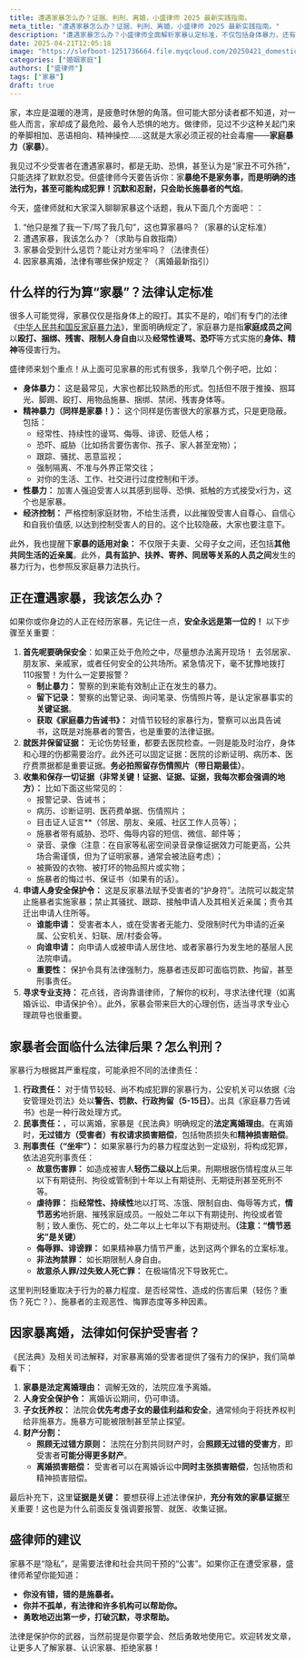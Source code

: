 ```yaml
---
title: 遭遇家暴怎么办？证据、判刑、离婚，小盛律师 2025 最新实践指南。
meta_title: "遭遇家暴怎么办？证据、判刑、离婚，小盛律师 2025 最新实践指南。"
description: "遭遇家暴怎么办？小盛律师全面解析家暴认定标准，不仅包括身体暴力，还有精神暴力、性暴力和经济控制。文章详细指导受害者自救步骤：报警留取证据、就医固定伤情、申请人身安全保护令。同时剖析家暴者可能面临的行政、民事和刑事责任，包括拘留、赔偿甚至坐牢。对于因家暴离婚，法律将优先保护受害方权益，包括子女抚养权和财产分割。记住，家暴不是家务事，而是违法行为，勇敢维权是唯一正确选择。"
date: 2025-04-21T12:05:18
image: "https://slefboot-1251736664.file.myqcloud.com/20250421_domestic_violence_cover.webp"
categories: ["婚姻家庭"]
authors: ["盛律师"]
tags: ["家暴"]
draft: true
---
```


家，本应是温暖的港湾，是疲惫时休憩的角落。但可能大部分读者都不知道，对一些人而言，家却成了最危险、最令人恐惧的地方。做律师，见过不少这种关起门来的拳脚相加、恶语相向、精神操控……这就是大家必须正视的社会毒瘤——**家庭暴力（家暴）**。

我见过不少受害者在遭遇家暴时，都是无助、恐惧，甚至认为是“家丑不可外扬”，只能选择了默默忍受。但盛律师今天要告诉你：家**暴绝不是家务事，而是明确的违法行为，甚至可能构成犯罪！沉默和忍耐，只会助长施暴者的气焰**。

今天，盛律师就和大家深入聊聊家暴这个话题，我从下面几个方面吧：：

1.  “他只是推了我一下/骂了我几句”，这也算家暴吗？（家暴的认定标准）
2.  遭遇家暴，我该怎么办？（求助与自救指南）
3.  家暴会受到什么惩罚？能让对方坐牢吗？（法律责任）
4.  因家暴离婚，法律有哪些保护规定？（离婚最新指引）

## 什么样的行为算“家暴”？法律认定标准

很多人可能觉得，家暴仅仅是指身体上的殴打。其实不是的，咱们有专门的法律《[中华人民共和国反家庭暴力法](https://www.gov.cn/zhengce/2015-12/28/content_5029898.htm)》，里面明确规定了，家庭暴力是指**家庭成员之间**以**殴打、捆绑、残害、限制人身自由**以及**经常性谩骂、恐吓**等方式实施的**身体、精神**等侵害行为。

盛律师来划个重点！从上面可见家暴的形式有很多，我举几个例子吧，比如：

* **身体暴力：** 这是最常见，大家也都比较熟悉的形式。包括但不限于推搡、掴耳光、脚踢、殴打、用物品施暴、捆绑、禁闭、残害身体等。
* **精神暴力（同样是家暴！）：** 这个同样是伤害很大的家暴方式，只是更隐蔽。包括：
    * 经常性、持续性的谩骂、侮辱、诽谤、贬低人格；
    * 恐吓、威胁（比如扬言要伤害你、孩子、家人甚至宠物）；
    * 跟踪、骚扰、恶意监视；
    * 强制隔离、不准与外界正常交往；
    * 对你的生活、工作、社交进行过度控制和干涉。
* **性暴力：** 加害人强迫受害人以其感到屈辱、恐惧、抵触的方式接受x行为，这个也是家暴。
* **经济控制：** 严格控制家庭财物，不给生活费，以此摧毁受害人自尊心、自信心和自我价值感, 以达到控制受害人的目的。这个比较隐蔽，大家也要注意下。

此外，我也提醒下**家暴的适用对象：** 不仅限于夫妻、父母子女之间，还包括**其他共同生活的近亲属**。此外，**具有监护、扶养、寄养、同居等关系的人员之间**发生的暴力行为，也参照反家庭暴力法执行。
## 正在遭遇家暴，我该怎么办？

如果你或你身边的人正在经历家暴，先记住一点，**安全永远是第一位的！** 以下步骤至关重要：

1. **首先呢要确保安全**：如果正处于危险之中，尽量想办法离开现场！ 去邻居家、朋友家、亲戚家，或者任何安全的公共场所。紧急情况下，毫不犹豫地拨打110报警！为什么一定要报警？ 
    * **制止暴力：** 警察的到来能有效制止正在发生的暴力。
    * **留下记录：** 警察的出警记录、询问笔录、伤情照片等，是认定家暴事实的**关键证据**。
    * **获取《家庭暴力告诫书》：** 对情节较轻的家暴行为，警察可以出具告诫书，这既是对施暴者的警告，也是重要的法律证据。
2.  **就医并保留证据：** 无论伤势轻重，都要去医院检查。一则是能及时治疗，身体和心理的伤都需要治疗。此外还可以固定证据：医院的诊断证明、病历本、医疗费票据都是重要证据。**务必拍照留存伤情照片（带日期最佳）**。
3.  **收集和保存一切证据（非常关键！证据、证据、证据，我每次都会强调的地方）：** 比如下面这些常见的：
    * 报警记录、告诫书；
    * 病历、诊断证明、医药费单据、伤情照片；
    * 目击证人证言**（邻居、朋友、亲戚、社区工作人员等）；
    * 施暴者带有威胁、恐吓、侮辱内容的短信、微信、邮件等；
    * 录音、录像（注意：在自家等私密空间录音录像证据效力可能更高，公共场合需谨慎，但为了证明家暴，通常会被法庭考虑）；
    * 被撕毁的衣物、被打坏的物品照片或实物；
    * 施暴者的悔过书、保证书（如果有的话）。
4.  **申请人身安全保护令：** 这是反家暴法赋予受害者的“护身符”。法院可以裁定禁止施暴者实施家暴；禁止其骚扰、跟踪、接触申请人及其相关近亲属；责令其迁出申请人住所等。
    * **谁能申请：** 受害者本人，或在受害者无能力、受限制时代为申请的近亲属、公安机关、妇联、居/村委会等。
    * **向谁申请：** 向申请人或被申请人居住地、或者家暴行为发生地的基层人民法院申请。
    * **重要性：** 保护令具有法律强制力，施暴者违反即可面临罚款、拘留，甚至刑事责任。
5.  **寻求专业支持：** 花点钱，咨询靠谱律师，了解你的权利，寻求法律代理（如离婚诉讼、申请保护令）。此外，家暴会带来巨大的心理创伤，适当寻求专业心理疏导也很重要。
## 家暴者会面临什么法律后果？怎么判刑？

家暴行为根据其严重程度，可能承担不同的法律责任：

1.  **行政责任：** 对于情节较轻、尚不构成犯罪的家暴行为，公安机关可以依据《治安管理处罚法》处以**警告、罚款、行政拘留（5-15日）**。出具《家庭暴力告诫书》也是一种行政处理方式。
2.  **民事责任：**，可以离婚，家暴是《民法典》明确规定的**法定离婚理由**。在离婚时，**无过错方（受害者）有权请求损害赔偿**，包括物质损失和**精神损害赔偿**。
3.  **刑事责任（“坐牢”）：** 如果家暴行为的暴力程度达到一定级别，将构成犯罪，依法追究刑事责任：
    * **故意伤害罪：** 如造成被害人**轻伤二级以上**后果。刑期根据伤情程度从三年以下有期徒刑、拘役或管制到十年以上有期徒刑、无期徒刑甚至死刑不等。
    * **虐待罪：** 指**经常性、持续性**地以打骂、冻饿、限制自由、侮辱等方式，**情节恶劣**地折磨、摧残家庭成员。一般处二年以下有期徒刑、拘役或者管制；致人重伤、死亡的，处二年以上七年以下有期徒刑。**（注意：“情节恶劣”是关键）**
    * **侮辱罪、诽谤罪：** 如果精神暴力情节严重，达到这两个罪名的立案标准。
    * **非法拘禁罪：** 如长期限制人身自由。
    * **故意杀人罪/过失致人死亡罪：** 在极端情况下导致死亡。

这里判刑轻重取决于行为的暴力程度、是否经常性、造成的伤害后果（轻伤？重伤？死亡？）、施暴者的主观恶性、悔罪态度等多种因素。

## 因家暴离婚，法律如何保护受害者？

《民法典》及相关司法解释，对家暴离婚的受害者提供了强有力的保护，我们简单看下：

1.  **家暴是法定离婚理由：** 调解无效的，法院应准予离婚。
2.  **人身安全保护令：** 离婚诉讼期间，仍可申请。
3.  **子女抚养权：** 法院会**优先考虑子女的最佳利益和安全**，通常倾向于将抚养权判给非施暴方。施暴方可能被限制甚至禁止探望。
4.  **财产分割：**
    * **照顾无过错方原则：** 法院在分割共同财产时，会**照顾无过错的受害方**，即受害者**可能分得更多财产**。
    * **离婚损害赔偿：** 受害者可以在离婚诉讼中**同时主张损害赔偿**，包括物质和精神损害赔偿。

最后补充下，这里**证据是关键：** 要想获得上述法律保护，**充分有效的家暴证据**至关重要！这也是为什么前面反复强调要报警、就医、收集证据。

## 盛律师的建议

家暴不是“隐私”，是需要法律和社会共同干预的“公害”。如果你正在遭受家暴，盛律师希望你能知道：

* **你没有错，错的是施暴者。**
* **你并不孤单，有法律和许多机构可以帮助你。**
* **勇敢地迈出第一步，打破沉默，寻求帮助。**

法律是保护你的武器，当然前提是你要学会、然后勇敢地使用它。欢迎转发文章，让更多人了解家暴、认识家暴、拒绝家暴！